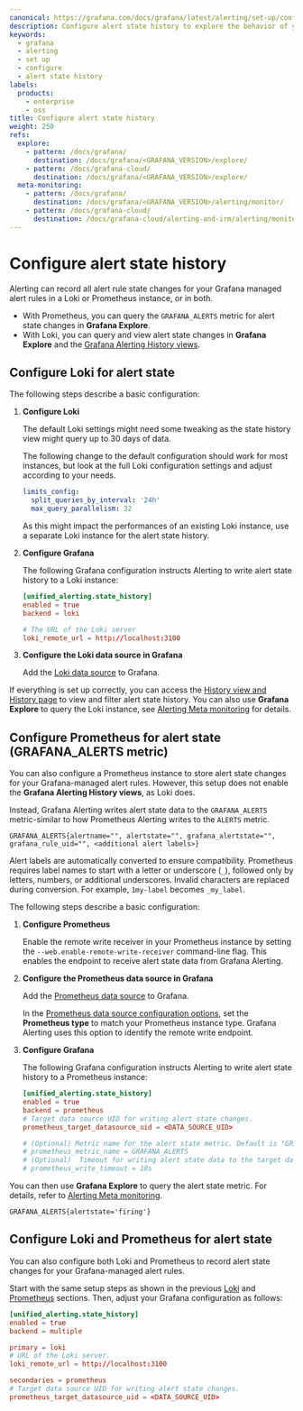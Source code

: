 ```yaml
---
canonical: https://grafana.com/docs/grafana/latest/alerting/set-up/configure-alert-state-history/
description: Configure alert state history to explore the behavior of your alert rules
keywords:
  - grafana
  - alerting
  - set up
  - configure
  - alert state history
labels:
  products:
    - enterprise
    - oss
title: Configure alert state history
weight: 250
refs:
  explore:
    - pattern: /docs/grafana/
      destination: /docs/grafana/<GRAFANA_VERSION>/explore/
    - pattern: /docs/grafana-cloud/
      destination: /docs/grafana/<GRAFANA_VERSION>/explore/
  meta-monitoring:
    - pattern: /docs/grafana/
      destination: /docs/grafana/<GRAFANA_VERSION>/alerting/monitor/
    - pattern: /docs/grafana-cloud/
      destination: /docs/grafana-cloud/alerting-and-irm/alerting/monitor/
---
```


# Configure alert state history

Alerting can record all alert rule state changes for your Grafana managed alert rules in a Loki or Prometheus instance, or in both.

- With Prometheus, you can query the `GRAFANA_ALERTS` metric for alert state changes in **Grafana Explore**.
- With Loki, you can query and view alert state changes in **Grafana Explore** and the [Grafana Alerting History views](/docs/grafana/<GRAFANA_VERSION>/alerting/monitor-status/view-alert-state-history/).

## Configure Loki for alert state

The following steps describe a basic configuration:

1. **Configure Loki**

   The default Loki settings might need some tweaking as the state history view might query up to 30 days of data.

   The following change to the default configuration should work for most instances, but look at the full Loki configuration settings and adjust according to your needs.

   ```yaml
   limits_config:
     split_queries_by_interval: '24h'
     max_query_parallelism: 32
   ```

   As this might impact the performances of an existing Loki instance, use a separate Loki instance for the alert state history.

1. **Configure Grafana**

   The following Grafana configuration instructs Alerting to write alert state history to a Loki instance:

   ```toml
   [unified_alerting.state_history]
   enabled = true
   backend = loki

   # The URL of the Loki server
   loki_remote_url = http://localhost:3100
   ```

1. **Configure the Loki data source in Grafana**

   Add the [Loki data source](/docs/grafana/<GRAFANA_VERSION>/datasources/loki/) to Grafana.

If everything is set up correctly, you can access the [History view and History page](/docs/grafana/<GRAFANA_VERSION>/alerting/monitor-status/view-alert-state-history/) to view and filter alert state history. You can also use **Grafana Explore** to query the Loki instance, see [Alerting Meta monitoring](/docs/grafana/<GRAFANA_VERSION>/alerting/monitor/) for details.

## Configure Prometheus for alert state (GRAFANA_ALERTS metric)

You can also configure a Prometheus instance to store alert state changes for your Grafana-managed alert rules. However, this setup does not enable the **Grafana Alerting History views**, as Loki does.

Instead, Grafana Alerting writes alert state data to the `GRAFANA_ALERTS` metric-similar to how Prometheus Alerting writes to the `ALERTS` metric.

```
GRAFANA_ALERTS{alertname="", alertstate="", grafana_alertstate="", grafana_rule_uid="", <additional alert labels>}
```

Alert labels are automatically converted to ensure compatibility. Prometheus requires label names to start with a letter or underscore (`_`), followed only by letters, numbers, or additional underscores. Invalid characters are replaced during conversion. For example, `1my-label` becomes `_my_label`.

The following steps describe a basic configuration:

1. **Configure Prometheus**

   Enable the remote write receiver in your Prometheus instance by setting the `--web.enable-remote-write-receiver` command-line flag. This enables the endpoint to receive alert state data from Grafana Alerting.

1. **Configure the Prometheus data source in Grafana**

   Add the [Prometheus data source](/docs/grafana/<GRAFANA_VERSION>/datasources/prometheus/) to Grafana.

   In the [Prometheus data source configuration options](/docs/grafana/<GRAFANA_VERSION>/datasources/prometheus/configure/), set the **Prometheus type** to match your Prometheus instance type. Grafana Alerting uses this option to identify the remote write endpoint.

1. **Configure Grafana**

   The following Grafana configuration instructs Alerting to write alert state history to a Prometheus instance:

   ```toml
   [unified_alerting.state_history]
   enabled = true
   backend = prometheus
   # Target data source UID for writing alert state changes.
   prometheus_target_datasource_uid = <DATA_SOURCE_UID>

   # (Optional) Metric name for the alert state metric. Default is "GRAFANA_ALERTS".
   # prometheus_metric_name = GRAFANA_ALERTS
   # (Optional)  Timeout for writing alert state data to the target data source. Default is 10s.
   # prometheus_write_timeout = 10s
   ```

You can then use **Grafana Explore** to query the alert state metric. For details, refer to [Alerting Meta monitoring](/docs/grafana/<GRAFANA_VERSION>/alerting/monitor/).

```promQL
GRAFANA_ALERTS{alertstate='firing'}
```

## Configure Loki and Prometheus for alert state

You can also configure both Loki and Prometheus to record alert state changes for your Grafana-managed alert rules.

Start with the same setup steps as shown in the previous [Loki](#configure-loki-for-alert-state) and [Prometheus](#configure-prometheus-for-alert-state-alerts-metric) sections. Then, adjust your Grafana configuration as follows:

```toml
[unified_alerting.state_history]
enabled = true
backend = multiple

primary = loki
# URL of the Loki server.
loki_remote_url = http://localhost:3100

secondaries = prometheus
# Target data source UID for writing alert state changes.
prometheus_target_datasource_uid = <DATA_SOURCE_UID>

```
